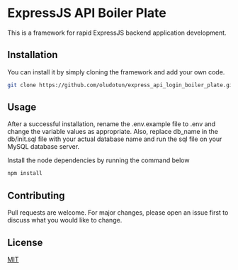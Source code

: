 # ExpressJS API Boiler Plate

This is a framework for rapid ExpressJS backend application development.

## Installation

You can install it by simply cloning the framework and add your own code.

```bash
git clone https://github.com/oludotun/express_api_login_boiler_plate.git
```

## Usage
After a successful installation, rename the .env.example file to .env and change the variable values as appropriate. Also, replace db_name in the db/init.sql file with your actual database name and run the sql file on your MySQL database server.

Install the node dependencies by running the command below

```bash
npm install
```

## Contributing
Pull requests are welcome. For major changes, please open an issue first to discuss what you would like to change.

## License
[MIT](https://choosealicense.com/licenses/mit/)